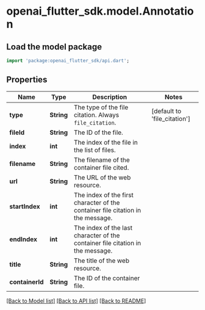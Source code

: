 # openai_flutter_sdk.model.Annotation

## Load the model package
```dart
import 'package:openai_flutter_sdk/api.dart';
```

## Properties
Name | Type | Description | Notes
------------ | ------------- | ------------- | -------------
**type** | **String** | The type of the file citation. Always `file_citation`. | [default to 'file_citation']
**fileId** | **String** | The ID of the file.  | 
**index** | **int** | The index of the file in the list of files.  | 
**filename** | **String** | The filename of the container file cited. | 
**url** | **String** | The URL of the web resource. | 
**startIndex** | **int** | The index of the first character of the container file citation in the message. | 
**endIndex** | **int** | The index of the last character of the container file citation in the message. | 
**title** | **String** | The title of the web resource. | 
**containerId** | **String** | The ID of the container file. | 

[[Back to Model list]](../README.md#documentation-for-models) [[Back to API list]](../README.md#documentation-for-api-endpoints) [[Back to README]](../README.md)


